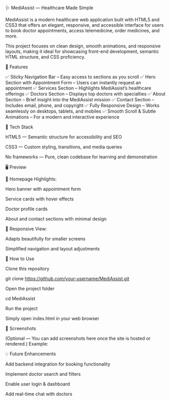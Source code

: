 🩺 MediAssist — Healthcare Made Simple

MediAssist is a modern healthcare web application built with HTML5 and CSS3 that offers an elegant, responsive, and accessible interface for users to book doctor appointments, access telemedicine, order medicines, and more.

This project focuses on clean design, smooth animations, and responsive layouts, making it ideal for showcasing front-end development, semantic HTML structure, and CSS proficiency.

🌟 Features

✅ Sticky Navigation Bar – Easy access to sections as you scroll
✅ Hero Section with Appointment Form – Users can instantly request an appointment
✅ Services Section – Highlights MediAssist’s healthcare offerings
✅ Doctors Section – Displays top doctors with specialties
✅ About Section – Brief insight into the MediAssist mission
✅ Contact Section – Includes email, phone, and copyright
✅ Fully Responsive Design – Works seamlessly on desktops, tablets, and mobiles
✅ Smooth Scroll & Subtle Animations – For a modern and interactive experience

🧩 Tech Stack

HTML5 — Semantic structure for accessibility and SEO

CSS3 — Custom styling, transitions, and media queries

No frameworks — Pure, clean codebase for learning and demonstration

🖥️ Preview

🧠 Homepage Highlights:

Hero banner with appointment form

Service cards with hover effects

Doctor profile cards

About and contact sections with minimal design

📱 Responsive View:

Adapts beautifully for smaller screens

Simplified navigation and layout adjustments

🚀 How to Use

Clone this repository

git clone https://github.com/your-username/MediAssist.git


Open the project folder

cd MediAssist


Run the project

Simply open index.html in your web browser

📸 Screenshots

(Optional — You can add screenshots here once the site is hosted or rendered.)
Example:


💡 Future Enhancements

Add backend integration for booking functionality

Implement doctor search and filters

Enable user login & dashboard

Add real-time chat with doctors
